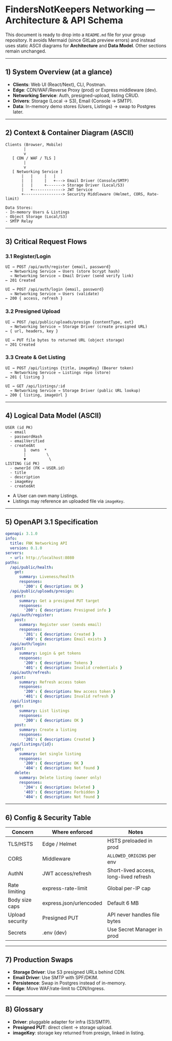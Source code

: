 # FindersNotKeepers Networking — Architecture & API Schema

This document is ready to drop into a `README.md` file for your group repository. It avoids Mermaid (since GitLab preview errors) and instead uses static ASCII diagrams for **Architecture** and **Data Model**. Other sections remain unchanged.

---

## 1) System Overview (at a glance)
- **Clients**: Web UI (React/Next), CLI, Postman.
- **Edge**: CDN/WAF/Reverse Proxy (prod) or Express middleware (dev).
- **Networking Service**: Auth, presigned-upload, listing CRUD.
- **Drivers**: Storage (Local → S3), Email (Console → SMTP).
- **Data**: In-memory demo stores (Users, Listings) → swap to Postgres later.

---

## 2) Context & Container Diagram (ASCII)
```
Clients (Browser, Mobile)
        |
        v
   [ CDN / WAF / TLS ]
        |
        v
   [ Networking Service ]
       |   |     |   |
       |   |     |   +---> Email Driver (Console/SMTP)
       |   |     +-------> Storage Driver (Local/S3)
       |   +-------------> JWT Service
       +-----------------> Security Middleware (Helmet, CORS, Rate-limit)

Data Stores:
- In-memory Users & Listings
- Object Storage (Local/S3)
- SMTP Relay
```

---

## 3) Critical Request Flows

### 3.1 Register/Login
```
UI → POST /api/auth/register {email, password}
  → Networking Service → Users (store bcrypt hash)
  → Networking Service → Email Driver (send verify link)
← 201 Created

UI → POST /api/auth/login {email, password}
  → Networking Service → Users (validate)
← 200 { access, refresh }
```

### 3.2 Presigned Upload
```
UI → POST /api/public/uploads/presign {contentType, ext}
  → Networking Service → Storage Driver (create presigned URL)
← { url, headers, key }

UI → PUT file bytes to returned URL (object storage)
← 201 Created
```

### 3.3 Create & Get Listing
```
UI → POST /api/listings {title, imageKey} (Bearer token)
  → Networking Service → Listings repo (store)
← 201 { listing }

UI → GET /api/listings/:id
  → Networking Service → Storage Driver (public URL lookup)
← 200 { listing, imageUrl }
```

---

## 4) Logical Data Model (ASCII)
```
USER (id PK)
  - email
  - passwordHash
  - emailVerified
  - createdAt
        1  owns  *
        │         \
        ▼          \
LISTING (id PK)
  - ownerId (FK → USER.id)
  - title
  - description
  - imageKey
  - createdAt
```
- A User can own many Listings.
- Listings may reference an uploaded file via `imageKey`.

---

## 5) OpenAPI 3.1 Specification
```yaml
openapi: 3.1.0
info:
  title: FNK Networking API
  version: 0.1.0
servers:
  - url: http://localhost:8080
paths:
  /api/public/health:
    get:
      summary: Liveness/health
      responses:
        '200': { description: OK }
  /api/public/uploads/presign:
    post:
      summary: Get a presigned PUT target
      responses:
        '200': { description: Presigned info }
  /api/auth/register:
    post:
      summary: Register user (sends email)
      responses:
        '201': { description: Created }
        '409': { description: Email exists }
  /api/auth/login:
    post:
      summary: Login & get tokens
      responses:
        '200': { description: Tokens }
        '401': { description: Invalid credentials }
  /api/auth/refresh:
    post:
      summary: Refresh access token
      responses:
        '200': { description: New access token }
        '401': { description: Invalid refresh }
  /api/listings:
    get:
      summary: List listings
      responses:
        '200': { description: OK }
    post:
      summary: Create a listing
      responses:
        '201': { description: Created }
  /api/listings/{id}:
    get:
      summary: Get single listing
      responses:
        '200': { description: OK }
        '404': { description: Not found }
    delete:
      summary: Delete listing (owner only)
      responses:
        '204': { description: Deleted }
        '403': { description: Forbidden }
        '404': { description: Not found }
```

---

## 6) Config & Security Table
| Concern | Where enforced | Notes |
|---|---|---|
| TLS/HSTS | Edge / Helmet | HSTS preloaded in prod |
| CORS | Middleware | `ALLOWED_ORIGINS` per env |
| AuthN | JWT access/refresh | Short-lived access, long-lived refresh |
| Rate limiting | express-rate-limit | Global per-IP cap |
| Body size caps | express.json/urlencoded | Default 6 MB |
| Upload security | Presigned PUT | API never handles file bytes |
| Secrets | .env (dev) | Use Secret Manager in prod |

---

## 7) Production Swaps
- **Storage Driver**: Use S3 presigned URLs behind CDN.
- **Email Driver**: Use SMTP with SPF/DKIM.
- **Persistence**: Swap in Postgres instead of in-memory.
- **Edge**: Move WAF/rate-limit to CDN/Ingress.

---

## 8) Glossary
- **Driver**: pluggable adapter for infra (S3/SMTP).
- **Presigned PUT**: direct client → storage upload.
- **imageKey**: storage key returned from presign, linked in listing.
